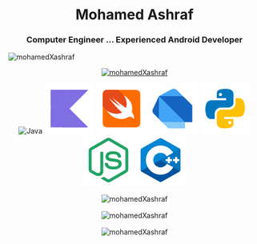 <h1 align="center">Mohamed Ashraf</h1>
<h3 align="center">Computer Engineer ... Experienced Android Developer</h3>


<p align="left">
  <img src="https://komarev.com/ghpvc/?username=mohamedXashraf&label=Profile%20views&color=0e75b6&style=flat" alt="mohamedXashraf" />
</p>


<p align="center">
  <a href="https://github.com/ryo-ma/github-profile-trophy">
    <img src="https://github-profile-trophy.vercel.app/?username=mohamedXashraf" alt="mohamedXashraf" />
  </a>
</p>



<p align="center">
  <img src="https://github.com/coderbot1010/mohamedXashraf/blob/main/java.png" alt="Java" /> 
  <img src="https://github.com/mohamedXashraf/mohamedXashraf/blob/main/kotlin.png" alt="Kotlin" /> 
  <img src="https://github.com/mohamedXashraf/mohamedXashraf/blob/main/swift.png" alt="Swift" /> 
  <img src="https://github.com/mohamedXashraf/mohamedXashraf/blob/main/dart.png" alt="Dart" /> 
  <img src="https://github.com/mohamedXashraf/mohamedXashraf/blob/main/python.png" alt="Python" /> 
  <img src="https://github.com/mohamedXashraf/mohamedXashraf/blob/main/nodejs.png" alt="NodeJS" /> 
  <img src="https://github.com/mohamedXashraf/mohamedXashraf/blob/main/cpp.png" alt="C++" /> 
</p>


<p align="center">
  <img align="center" src="https://github-readme-stats.vercel.app/api/top-langs?username=mohamedXashraf&show_icons=true&locale=en&layout=compact" alt="mohamedXashraf" />
</p>


<p align="center">
  <img align="center" src="https://github-readme-stats.vercel.app/api?username=mohamedXashraf&show_icons=true&locale=en" alt="mohamedXashraf" />
</p>


<p align="center">
  <img align="center" src="https://github-readme-streak-stats.herokuapp.com/?user=mohamedXashraf&" alt="mohamedXashraf" />
</p>

